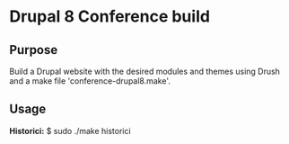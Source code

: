 Drupal 8 Conference build
=========================

Purpose
-------
Build a Drupal website with the desired modules and themes using Drush and a make file 'conference-drupal8.make'.

Usage
-----
**Historici:** $ sudo ./make historici
